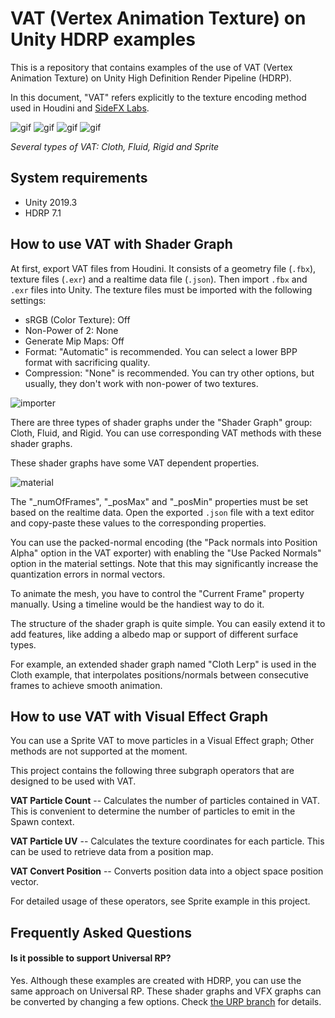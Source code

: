 VAT (Vertex Animation Texture) on Unity HDRP examples
=====================================================

This is a repository that contains examples of the use of VAT (Vertex Animation
Texture) on Unity High Definition Render Pipeline (HDRP).

In this document, "VAT" refers explicitly to the texture encoding method used
in Houdini and [SideFX Labs].

[SideFX Labs]: https://github.com/sideeffects/SideFXLabs

![gif](https://i.imgur.com/Ctsa3av.gif)
![gif](https://i.imgur.com/rYmtjLZ.gif)
![gif](https://i.imgur.com/n4WL4Qy.gif)
![gif](https://i.imgur.com/idCLijy.gif)

*Several types of VAT: Cloth, Fluid, Rigid and Sprite*

System requirements
-------------------

- Unity 2019.3
- HDRP 7.1

How to use VAT with Shader Graph
--------------------------------

At first, export VAT files from Houdini. It consists of a geometry file
(`.fbx`), texture files (`.exr`) and a realtime data file (`.json`). Then
import `.fbx` and `.exr` files into Unity. The texture files must be imported
with the following settings:

- sRGB (Color Texture): Off
- Non-Power of 2: None
- Generate Mip Maps: Off
- Format: "Automatic" is recommended. You can select a lower BPP format with
  sacrificing quality.
- Compression: "None" is recommended. You can try other options, but usually,
  they don't work with non-power of two textures.

![importer](https://i.imgur.com/01SK60b.png)

There are three types of shader graphs under the "Shader Graph" group: Cloth,
Fluid, and Rigid. You can use corresponding VAT methods with these shader
graphs.

These shader graphs have some VAT dependent properties.

![material](https://i.imgur.com/tyLWdYQ.png)

The "\_numOfFrames", "\_posMax" and "\_posMin" properties must be set based on
the realtime data. Open the exported `.json` file with a text editor and
copy-paste these values to the corresponding properties.

You can use the packed-normal encoding (the "Pack normals into Position Alpha"
option in the VAT exporter) with enabling the "Use Packed Normals" option in
the material settings. Note that this may significantly increase the
quantization errors in normal vectors.

To animate the mesh, you have to control the "Current Frame" property manually.
Using a timeline would be the handiest way to do it.

The structure of the shader graph is quite simple. You can easily extend it to
add features, like adding a albedo map or support of different surface types.

For example, an extended shader graph named "Cloth Lerp" is used in the Cloth
example, that interpolates positions/normals between consecutive frames to
achieve smooth animation.

How to use VAT with Visual Effect Graph
---------------------------------------

You can use a Sprite VAT to move particles in a Visual Effect graph; Other
methods are not supported at the moment.

This project contains the following three subgraph operators that are designed
to be used with VAT.

**VAT Particle Count** -- Calculates the number of particles contained in VAT.
This is convenient to determine the number of particles to emit in the Spawn
context.

**VAT Particle UV** -- Calculates the texture coordinates for each particle.
This can be used to retrieve data from a position map.

**VAT Convert Position** -- Converts position data into a object space position
vector.

For detailed usage of these operators, see Sprite example in this project.

Frequently Asked Questions
--------------------------

#### Is it possible to support Universal RP?

Yes. Although these examples are created with HDRP, you can use the same
approach on Universal RP. These shader graphs and VFX graphs can be converted
by changing a few options. Check [the URP branch] for details.

[the URP branch]: https://github.com/keijiro/HdrpVatExample/tree/urp
